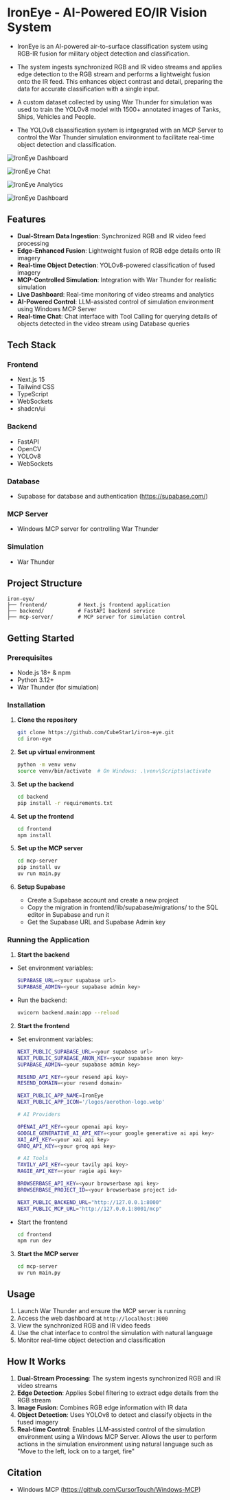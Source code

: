 # IronEye - AI-Powered EO/IR Vision System

- IronEye is an AI-powered air-to-surface classification system using RGB-IR fusion for military object detection and classification. 

- The system ingests synchronized RGB and IR video streams and applies edge detection to the RGB stream and performs a lightweight fusion onto the IR feed. This enhances object contrast and detail, preparing the data for accurate classification with a single input.

- A custom dataset collected by using War Thunder for simulation was used to train the YOLOv8 model with 1500+ annotated images of Tanks, Ships, Vehicles and People.

- The YOLOv8 claassification system is intgegrated with an MCP Server to control the War Thunder simulation environment to facilitate real-time object detection and classification.

![IronEye Dashboard](/frontend/public/images/ironeye-dash-1.jpeg)

![IronEye Chat](/frontend/public/images/ironeye-chat.jpeg)

![IronEye Analytics](/frontend/public/images/ironeye-analytics.jpeg)

![IronEye Dashboard](/frontend/public/images/ironeye-person.jpeg)

## Features

- **Dual-Stream Data Ingestion**: Synchronized RGB and IR video feed processing
- **Edge-Enhanced Fusion**: Lightweight fusion of RGB edge details onto IR imagery
- **Real-time Object Detection**: YOLOv8-powered classification of fused imagery
- **MCP-Controlled Simulation**: Integration with War Thunder for realistic simulation
- **Live Dashboard**: Real-time monitoring of video streams and analytics
- **AI-Powered Control**: LLM-assisted control of simulation environment using Windows MCP Server
- **Real-time Chat**: Chat interface with Tool Calling for querying details of objects detected in the video stream using Database queries

## Tech Stack

### Frontend
- Next.js 15
- Tailwind CSS
- TypeScript
- WebSockets
- shadcn/ui

### Backend
- FastAPI
- OpenCV
- YOLOv8
- WebSockets

### Database
- Supabase for database and authentication (https://supabase.com/)

### MCP Server
- Windows MCP server for controlling War Thunder

### Simulation
- War Thunder


## Project Structure

```
iron-eye/
├── frontend/          # Next.js frontend application
├── backend/           # FastAPI backend service
├── mcp-server/        # MCP server for simulation control
```

## Getting Started

### Prerequisites

- Node.js 18+ & npm
- Python 3.12+
- War Thunder (for simulation)

### Installation

1. **Clone the repository**
   ```bash
   git clone https://github.com/CubeStar1/iron-eye.git
   cd iron-eye
   ```

2. **Set up virtual environment**
   ```bash
   python -m venv venv
   source venv/bin/activate  # On Windows: .\venv\Scripts\activate
   ```

3. **Set up the backend**
   ```bash
   cd backend
   pip install -r requirements.txt
   ```

4. **Set up the frontend**
   ```bash
   cd frontend
   npm install
   ```

5. **Set up the MCP server**
   ```bash
   cd mcp-server
   pip install uv
   uv run main.py
   ```
6. **Setup Supabase**
   - Create a Supabase account and create a new project
   - Copy the migration in frontend/lib/supabase/migrations/ to the SQL editor in Supabase and run it
   - Get the Supabase URL and Supabase Admin key
    

### Running the Application

1. **Start the backend**
- Set environment variables:
    ```bash
    SUPABASE_URL=<your supabase url>
    SUPABASE_ADMIN=<your supabase admin key>
    ```

- Run the backend:
    ```bash
    uvicorn backend.main:app --reload
    ```

2. **Start the frontend**
- Set environment variables:

    ```bash
    NEXT_PUBLIC_SUPABASE_URL=<your supabase url>
    NEXT_PUBLIC_SUPABASE_ANON_KEY=<your supabase anon key>
    SUPABASE_ADMIN=<your supabase admin key>

    RESEND_API_KEY=<your resend api key>
    RESEND_DOMAIN=<your resend domain>

    NEXT_PUBLIC_APP_NAME=IronEye
    NEXT_PUBLIC_APP_ICON='/logos/aerothon-logo.webp'

    # AI Providers

    OPENAI_API_KEY=<your openai api key>
    GOOGLE_GENERATIVE_AI_API_KEY=<your google generative ai api key>
    XAI_API_KEY=<your xai api key>
    GROQ_API_KEY=<your groq api key>

    # AI Tools
    TAVILY_API_KEY=<your tavily api key>
    RAGIE_API_KEY=<your ragie api key>

    BROWSERBASE_API_KEY=<your browserbase api key>
    BROWSERBASE_PROJECT_ID=<your browserbase project id>

    NEXT_PUBLIC_BACKEND_URL="http://127.0.0.1:8000"
    NEXT_PUBLIC_MCP_URL="http://127.0.0.1:8001/mcp"

    ```

- Start the frontend
    ```bash
    cd frontend
    npm run dev
    ```

3. **Start the MCP server**
    ```bash
    cd mcp-server
    uv run main.py
    ```

## Usage

1. Launch War Thunder and ensure the MCP server is running
2. Access the web dashboard at `http://localhost:3000`
3. View the synchronized RGB and IR video feeds
4. Use the chat interface to control the simulation with natural language
5. Monitor real-time object detection and classification

## How It Works

1. **Dual-Stream Processing**: The system ingests synchronized RGB and IR video streams
2. **Edge Detection**: Applies Sobel filtering to extract edge details from the RGB stream
3. **Image Fusion**: Combines RGB edge information with IR data
4. **Object Detection**: Uses YOLOv8 to detect and classify objects in the fused imagery
5. **Real-time Control**: Enables LLM-assisted control of the simulation environment using a Windows MCP Server. Allows the user to perform actions in the simulation environment using natural language such as "Move to the left, lock on to a target, fire"

## Citation

- Windows MCP (https://github.com/CursorTouch/Windows-MCP)
```


